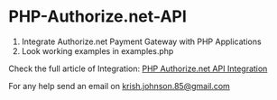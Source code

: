 # PHP-Authorize.net-API
1. Integrate Authorize.net Payment Gateway with PHP Applications
2. Look working examples in examples.php

Check the full article of Integration: <a href="http://code-bucket.co/how-to-integrate-authorize-net-api-with-php/">PHP Authorize.net API Integration</a>

For any help send an email on krish.johnson.85@gmail.com
